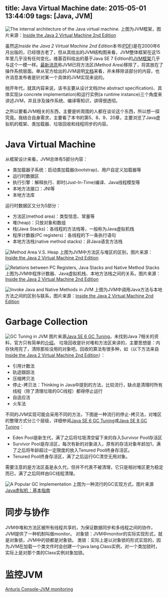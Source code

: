 title: Java Virtual Machine
date: 2015-05-01 13:44:09
tags: [Java, JVM]
---

![The internal architecture of the Java virtual machine.](/blogs/img/about-jvm-architecture.jpg)
上图为JVM框架，图片来源：[Inside the Java 2 Virtual Machine 2nd Edition](http://www.artima.com/insidejvm/ed2/jvm2.html)

<!-- more -->

虽然这*Inside the Java 2 Virtual Machine 2nd Edition*本书([PDF](http://mihaimoldovan.com/download/Inside-Java-Virtual-Machine.pdf))是在2000年6月出版的，已经很古老了，但从其给出的JVM结构图来看，JVM整体框架在这15年里几乎没有任何变化。维基百科给出的基于Java SE 7 Edition的[JVM框架](http://upload.wikimedia.org/wikipedia/commons/thumb/d/dd/JvmSpec7.png/400px-JvmSpec7.png)几乎与这个一模一样。[最新消息](https://anturis.com/blog/java-virtual-machine-the-essential-guide/)称JVM已将方法区(Method Area)移除了，将其放在了操作系统层面。单从官方给出的JVM说明[文档](https://docs.oracle.com/javase/specs/jvms/se8/html/jvms-2.html#jvms-2.5.4)来看，并未移除该部分的内容，也许消息发布者是针对某一个具体的JVM实现来说的。

抛开年代，就其内容来说，该书主要从设计文档(the abstract specification)、具体实现(a concrete implementation)和运行实例(a runtime instance)三个角度来讲述JVM，并且涉及操作系统、编译等知识，讲得很透彻。

之所以要看JVM相关的东西，主要是听周围的人都在谈论这个东西，所以想一探究竟。我结合自身需求，主要看了本书的第5、8、9、20章，主要浏览了Java虚拟机的框架、类加载器、垃圾回收和线程同步的内容。

# Java Virtual Machine
从框架设计来看，JVM总体有5部分内容：
* 类加载器子系统：启动类加载器(bootstrap)、用户自定义加载器等
* 运行时数据区
* 执行引擎：解释执行、即时(Just-In-Time)编译、Java线程模型等
* 本地方法接口：JNI等
* 本地方法库

运行时数据区又分为5部分：
* 方法区(method area)：类型信息、常量等
* 堆(heap)：只放对象和数组
* 栈(Java Stacks)：各线程的方法栈等，一般称为Java虚拟机栈
* 程序计数器(PC registers)：各线程的下一条执行语句
* 本地方法栈(native method stacks)：非Java语言方法栈

![Method Area V.S. Heap](/blogs/img/about-jvm-method-area-heap.jpg)
上图为JVM中方法区与堆区的区别，图片来源：[Inside the Java 2 Virtual Machine 2nd Edition](http://www.artima.com/insidejvm/ed2/jvm2.html)

![Relations between PC Registers, Java Stacks and Native Method Stacks](/blogs/img/about-jvm-pc-stack-native-method-stack-relations.jpg)
上图为JVM中程序计数器、Java虚拟机栈、本地方法栈之间的关系，图片来源：[Inside the Java 2 Virtual Machine 2nd Edition](http://www.artima.com/insidejvm/ed2/jvm2.html)

![Invoke Java and Native Methods in JVM](/blogs/img/about-jvm-invokes-java-and-native-methods.jpg)
上图为JVM中调用Java方法与本地方法之间的区别与联系，图片来源：[Inside the Java 2 Virtual Machine 2nd Edition](http://www.artima.com/insidejvm/ed2/jvm9.html)

# Garbage Collection
![GC Tuning in JVM](/blogs/img/about-jvm-gc-tuning.png)
图片来源[Java SE 6 GC Tuning](http://www.oracle.com/technetwork/java/javase/gc-tuning-6-140523.html)，未找到Java 7相关的资料，官方只有简单的[介绍](http://docs.oracle.com/javase/7/docs/technotes/guides/vm/)。
垃圾回收是针对堆和方法区来讲的，主要思想是：内存快用完了，清除那些没用的对象吧。回收的算法有很多种，如（以下方法来自[Inside the Java 2 Virtual Machine 2nd Edition](http://www.artima.com/insidejvm/ed2/jvm9.html)）：
* 引用计数法
* 轨迹跟踪法
* 压缩拷贝法
* 停止-拷贝法：Thinking in Java中提到的方法，比较流行，缺点是清理时所有线程（除了清理垃圾的GC线程）都得停止运行
* 自适应法
* 火车法

不同的JVM实现可能会采用不同的方法，下图是一种流行的停止-拷贝法，对堆区的整理方式分三个层级，详细参阅[Java SE 6 GC Tuning](http://www.oracle.com/technetwork/java/javase/gc-tuning-6-140523.html)或[Java SE 8 GC Tuning](http://docs.oracle.com/javase/8/docs/technotes/guides/vm/gctuning/index.html)：
* Eden Pool是新生代，满了之后将垃圾清空留下来的存入Survivor Pool存活区
* Survivor Pool是存活区，每次有新的对象进入，原有的存活对象年龄加1，满了之后将年龄超过一定限度的放入Tenured Pool终身存活区。
* Tenured Pool终身存活区，满了之后运行GC清空无用对象。

需要注意的是方法区虽是永久代，但并不代表不被清理，它只是相对堆区更为稳定而已，满了之后同样由GC线程清理。

![A Popular GC Implementation](/blogs/img/about-jvm-architecture-with-gc.png)
上图为一种流行的GC实现方式，图片来源[Java虚拟机：基本指南](https://anturis.com/blog/java-virtual-machine-the-essential-guide/)

# 同步与协作
JVM中堆和方法区被所有线程共享的，为保证数据同步和多线程之间的协作，JVM提供了一种机制叫做monitor。
对象锁：JVM中monitor的实际实现形式，就是对象锁，JVM中的锁都是对象锁。
类锁：实际上是以对象锁的形式实现的，因为JVM在加载一个类文件时会创建一个java.lang.Class实例，对一个类加锁时，实际上是对那个类的Class实例对象加锁。

# 监控JVM
[Anturis Console-JVM monitoring](https://anturis.com/jvm-monitoring/)